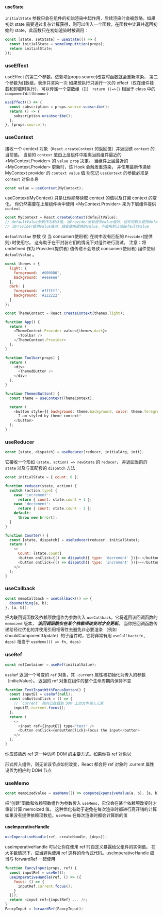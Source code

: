 #### useState

`initialState` 参数只会在组件的初始渲染中起作用，后续渲染时会被忽略。如果初始 state 需要通过复杂计算获得，则可以传入一个函数，在函数中计算并返回初始的 state，此函数只在初始渲染时被调用：

```js
const [state, setState] = useState(() => {
  const initialState = someComputttion(props);
  return initialState;
});
```

### useEffect

useEffect 的第二个参数，依赖项[props.source]改变时函数就会重新渲染，
第二个参数为[]数组，表示只渲染一次
如果想执行只运行一次的 effect（仅在组件挂载和卸载时执行），可以传递一个空数组（[]）
`return ()=>{}` 相当于 class 中的 `componentWillUnmount`

```js
useEffect(() => {
  const subscription = props.source.subscribe();
  return () => {
    subscription.unsubscribe();
  };
}, [props.source]);
```

### useContext

接收一个 context 对象（`React.createContext` 的返回值）并返回该 `context` 的当前值。
当前的 `context` 值由上层组件中距离当前组件最近的 <MyContext.Provider> 的 `value prop` 决定。
当组件上层最近的 <MyContext.Provider> 更新时，该 Hook 会触发重渲染，
并使用最新传递给 MyContext provider 的 `context value` 值
别忘记 `useContext` 的参数必须是 `context` 对象本身

```js
const value = useContext(MyContext);
```

useContext(MyContext) 只是让你能够读取 context 的值以及订阅 context 的变化。
你仍然需要在上层组件树中使用 <MyContext.Provider> 来为下层组件提供 `context`

```js
const MyContext = React.createContext(defaultValue);
// defaultValue参数作为默认值，当Provider没有提供value值时，组件则默认使用defaultValue
// 当Provider提供value值时，就会使用提供的value，不会用默认值defaultValue
```

`defaultValue` 参数 仅 当 consumer(使用者) 在树中没有匹配的 `Provider`(提供则) 时使用它。
这有助于在不封装它们的情况下对组件进行测试。
注意：将 undefined 作为 Provider(提供者) 值传递不会导致 consumer(使用者) 组件使用 `defaultValue` 。

```js
const themes = {
  light: {
    foreground: '#000000',
    background: '#eeeeee'
  },
  dark: {
    foreground: '#ffffff',
    background: '#222222'
  }
};

const ThemeContext = React.createContext(themes.light);

function App() {
  return (
    <ThemeContext.Provider value={themes.dark}>
      <Toolbar />
    </ThemeContext.Provider>
  );
}

function Toolbar(props) {
  return (
    <div>
      <ThemedButton />
    </div>
  );
}

function ThemedButton() {
  const theme = useContext(ThemeContext);

  return (
    <button style={{ background: theme.background, color: theme.foreground }}>
      I am styled by theme context!
    </button>
  );
}
```

### useReducer

```js
const [state, dispatch] = useReducer(reducer, initialArg, init);
```

它接收一个形如 `(state, action) => newState` 的 `reducer`，
并返回当前的 `state` 以及与其配套的 `dispatch` 方法

```js
const initialState = { count: 0 };

function reducer(state, action) {
  switch (action.type) {
    case 'increment':
      return { count: state.count + 1 };
    case 'decrement':
      return { count: state.count - 1 };
    default:
      throw new Error();
  }
}

function Counter() {
  const [state, dispatch] = useReducer(reducer, initialState);
  return (
    <>
      Count: {state.count}
      <button onClick={() => dispatch({ type: 'decrement' })}>-</button>
      <button onClick={() => dispatch({ type: 'increment' })}>+</button>
    </>
  );
}
```

### useCallback

```js
const memoCallback = useCallback(() => {
  dosomething(a, b);
}, [a, b]);
```

把内联回调函数及依赖项数组作为参数传入 `useCallback`，它将返回该回调函数的 `memoized` 版本，
**_该回调函数仅在某个依赖项改变时才会更新_**。
当你把回调函数传递给经过优化的并使用引用相等性去避免非必要渲染
（例如 shouldComponentUpdate）的子组件时，它将非常有用
`useCallback(fn, deps)` 相当于 `useMemo(() => fn, deps)`

### useRef

```js
const refContainer = useRef(initialValue);
```

`useRef` 返回一个可变的 `ref` 对象，其 `.current` 属性被初始化为传入的参数（initialValue）。
返回的 ref 对象在组件的整个生命周期内保持不变

```js
function TextInputWithFocusButton() {
  const inputEl = useRef(null);
  const onButtonClick = () => {
    // `current` 指向已挂载到 DOM 上的文本输入元素
    inputEl.current.focus();
  };
  return (
    <>
      <input ref={inputEl} type="text" />
      <button onClick={onButtonClick}>Focus the input</button>
    </>
  );
}
```

你应该熟悉 ref 这一种访问 DOM 的主要方式。如果你将 ref 对象以 <div ref={myRef} />
形式传入组件，则无论该节点如何改变，React 都会将 ref 对象的 .current 属性设置为相应的 DOM 节点

### useMemo

```js
const memoizedValue = useMemo(() => computeExpensiveValue(a, b), [a, b]);
```

把“创建”函数和依赖项数组作为参数传入 `useMemo`，它仅会在某个依赖项改变时才重新计算 memoized 值。
这种优化有助于避免在每次渲染时都进行高开销的计算
如果没有提供依赖项数组，`useMemo` 在每次渲染时都会计算新的值

#### useImperativeHandle

```js
useImperativeHandle(ref, createHandle, [deps]);
```

useImperativeHandle 可以让你在使用 ref 时自定义暴露给父组件的实例值。
在大多数情况下，应当避免使用 ref 这样的命令式代码。useImperativeHandle 应当与 forwardRef 一起使用

```js
function FancyInput(props, ref) {
  const inputRef = useRef();
  useImperativeHandle(ref, () => ({
    focus: () => {
      inputRef.current.focus();
    }
  }));
  return <input ref={inputRef} ... />;
}
FancyInput = forwardRef(FancyInput);
```
